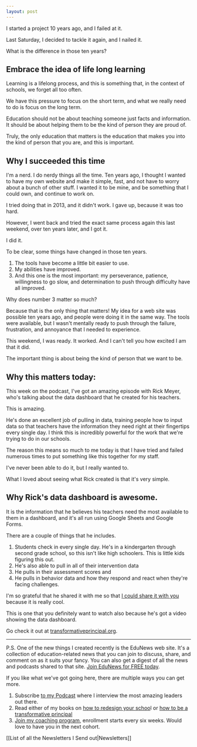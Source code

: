 ```yaml
---
layout: post
---
```

I started a project 10 years ago, and I failed at it. 

Last Saturday, I decided to tackle it again, and I nailed it. 

What is the difference in those ten years? 

## Embrace the idea of life long learning
Learning is a lifelong process, and this is something that, in the context of schools, we forget all too often. 

We have this pressure to focus on the short term, and what we really need to do is focus on the long term. 

Education should not be about teaching someone just facts and information. It should be about helping them to be the kind of person they are proud of. 

Truly, the only education that matters is the education that makes you into the kind of person that you are, and this is important.

## Why I succeeded this time
I'm a nerd. I do nerdy things all the time. Ten years ago, I thought I wanted to have my own website and make it simple, fast, and not have to worry about a bunch of other stuff. I wanted it to be mine, and be something that I could own, and continue to work on. 

I tried doing that in 2013, and it didn't work. I gave up, because it was too hard. 

However, I went back and tried the exact same process again this last weekend, over ten years later, and I got it. 

I did it. 

To be clear, some things have changed in those ten years. 

1. The tools have become a little bit easier to use. 
2. My abilities have improved. 
3. And this one is the most important: my perseverance, patience, willingness to go slow, and determination to push through difficulty have all improved.

Why does number 3 matter so much? 

Because that is the only thing that matters! My idea for a web site was possible ten years ago, and people were doing it in the same way. The tools were available, but I wasn't mentally ready to push through the failure, frustration, and annoyance that I needed to experience. 

This weekend, I was ready. It worked. And I can't tell you how excited I am that it did. 

The important thing is about being the kind of person that we want to be. 
## Why this matters today:
This week on the podcast, I've got an amazing episode with Rick Meyer, who's talking about the data dashboard that he created for his teachers. 

This is amazing. 

He's done an excellent job of pulling in data, training people how to input data so that teachers have the information they need right at their fingertips every single day. I think this is incredibly powerful for the work that we're trying to do in our schools.

The reason this means so much to me today is that I have tried and failed numerous times to put something like this together for my staff. 

I've never been able to do it, but I really wanted to. 

What I loved about seeing what Rick created is that it's very simple. 
## Why Rick's data dashboard is awesome.
It is the information that he believes his teachers need the most available to them in a dashboard, and it's all run using Google Sheets and Google Forms.

There are a couple of things that he includes. 
1. Students check in every single day. He's in a kindergarten through second grade school, so this isn't like high schoolers. This is little kids figuring this out.
2. He's also able to pull in all of their intervention data 
3. He pulls in their assessment scores and 
4. He pulls in behavior data and how they respond and react when they're facing challenges. 

I'm so grateful that he shared it with me so that [I could share it with you](https://transformativeprincipal.org/s12/588) because it is really cool. 

This is one that you definitely want to watch also because he's got a video showing the data dashboard. 

Go check it out at [transformativeprincipal.org](https://transformativeprincipal.org/s12/588).


---

P.S. One of the new things I created recently is the EduNews web site. It's a collection of education-related news that you can join to discuss, share, and comment on as it suits your fancy. You can also get a digest of all the news and podcasts shared to that site. [Join EduNews for FREE today](https://edune.ws).
  
If you like what we've got going here, there are multiple ways you can get more. 

1. Subscribe [to my Podcast](https://transformativeprincipal.org/subscribe) where I interview the most amazing leaders out there.
2. Read either of my books on [how to redesign your schoo](https://transformative-principal.ck.page/products/school-x-how-principals-can-des)l or [how to be a transformative principal](https://transformative-principal.ck.page/products/how2be)
3. [Join my coaching program](https://jethrojones.com/coach), enrollment starts every six weeks. Would love to have you in the next cohort.

[[List of all the Newsletters I Send out|Newsletters]]
